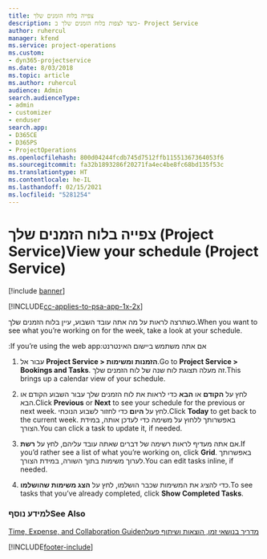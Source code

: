 ```yaml
---
title: ‏‫צפייה בלוח הזמנים שלך
description: כיצד לצפות בלוח הזמנים שלך ב- Project Service
author: ruhercul
manager: kfend
ms.service: project-operations
ms.custom:
- dyn365-projectservice
ms.date: 8/03/2018
ms.topic: article
ms.author: ruhercul
audience: Admin
search.audienceType:
- admin
- customizer
- enduser
search.app:
- D365CE
- D365PS
- ProjectOperations
ms.openlocfilehash: 800d04244fcdb745d7512ffb11551367364053f6
ms.sourcegitcommit: fa32b1893286f20271fa4ec4be8fc68bd135f53c
ms.translationtype: HT
ms.contentlocale: he-IL
ms.lasthandoff: 02/15/2021
ms.locfileid: "5281254"
---
```

# <a name="view-your-schedule-project-service"></a><span data-ttu-id="bafb4-103">צפייה בלוח הזמנים שלך (Project Service)</span><span class="sxs-lookup"><span data-stu-id="bafb4-103">View your schedule (Project Service)</span></span>

[!include [banner](../includes/psa-now-project-operations.md)]

[!INCLUDE[cc-applies-to-psa-app-1x-2x](../includes/cc-applies-to-psa-app-1x-2x.md)]

<span data-ttu-id="bafb4-104">כשתרצה לראות על מה אתה עובד השבוע, עיין בלוח הזמנים שלך.</span><span class="sxs-lookup"><span data-stu-id="bafb4-104">When you want to see what you’re working on for the week, take a look at your schedule.</span></span>  
  
 <span data-ttu-id="bafb4-105">אם אתה משתמש ‏‫ביישום האינטרנט:</span><span class="sxs-lookup"><span data-stu-id="bafb4-105">If you’re using the web app:</span></span>  
  
1.  <span data-ttu-id="bafb4-106">עבור אל **Project Service > הזמנות ומשימות**.</span><span class="sxs-lookup"><span data-stu-id="bafb4-106">Go to **Project Service > Bookings and Tasks**.</span></span> <span data-ttu-id="bafb4-107">זה מעלה תצוגת לוח שנה של לוח הזמנים שלך.</span><span class="sxs-lookup"><span data-stu-id="bafb4-107">This brings up a calendar view of your schedule.</span></span>  
  
2.  <span data-ttu-id="bafb4-108">לחץ על **הקודם** או **הבא** כדי לראות את לוח הזמנים שלך עבור השבוע הקודם או הבא.</span><span class="sxs-lookup"><span data-stu-id="bafb4-108">Click **Previous** or **Next** to see your schedule for the previous or next week.</span></span> <span data-ttu-id="bafb4-109">לחץ על **היום** כדי לחזור לשבוע הנוכחי.</span><span class="sxs-lookup"><span data-stu-id="bafb4-109">Click **Today** to get back to the current week.</span></span> <span data-ttu-id="bafb4-110">באפשרותך ללחוץ על משימה כדי לעדכן אותה, במידת הצורך.</span><span class="sxs-lookup"><span data-stu-id="bafb4-110">You can click a task to update it, if needed.</span></span>  
  
3.  <span data-ttu-id="bafb4-111">אם אתה מעדיף לראות רשימה של דברים שאתה עובד עליהם, לחץ על **רשת**.</span><span class="sxs-lookup"><span data-stu-id="bafb4-111">If you’d rather see a list of what you’re working on, click **Grid**.</span></span> <span data-ttu-id="bafb4-112">באפשרותך לערוך משימות בתוך השורה, במידת הצורך.</span><span class="sxs-lookup"><span data-stu-id="bafb4-112">You can edit tasks inline, if needed.</span></span>  
  
4.  <span data-ttu-id="bafb4-113">כדי להציג את המשימות שכבר הושלמו, לחץ על **הצג משימות שהושלמו**.</span><span class="sxs-lookup"><span data-stu-id="bafb4-113">To see tasks that you’ve already completed, click **Show Completed Tasks**.</span></span>  
  
### <a name="see-also"></a><span data-ttu-id="bafb4-114">למידע נוסף</span><span class="sxs-lookup"><span data-stu-id="bafb4-114">See Also</span></span>  
 [<span data-ttu-id="bafb4-115">‏‫מדריך בנושאי זמן, הוצאות ושיתוף פעולה</span><span class="sxs-lookup"><span data-stu-id="bafb4-115">Time, Expense, and Collaboration Guide</span></span>](../psa/time-expense-collaboration-guide.md)


[!INCLUDE[footer-include](../includes/footer-banner.md)]